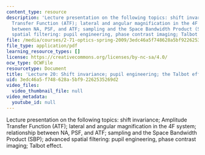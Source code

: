 ```yaml
---
content_type: resource
description: 'Lecture presentation on the following topics: shift invariance; Amplitude
  Transfer Function (ATF); lateral and angular magnification in the 4F system; relationship
  between NA, PSF, and ATF; sampling and the Space Bandwidth Product (SBP); advanced
  spatial filtering: pupil engineering, phase contrast imaging; Talbot effect.'
file: /media/courses/2-71-optics-spring-2009/3edc46a5f748628a5bf92262535269d2_MIT2_71S09_lec20.pdf
file_type: application/pdf
learning_resource_types: []
license: https://creativecommons.org/licenses/by-nc-sa/4.0/
ocw_type: OCWFile
resourcetype: Document
title: 'Lecture 20: Shift invariance; pupil engineering; the Talbot effect'
uid: 3edc46a5-f748-628a-5bf9-2262535269d2
video_files:
  video_thumbnail_file: null
video_metadata:
  youtube_id: null
---
```

Lecture presentation on the following topics: shift invariance; Amplitude Transfer Function (ATF); lateral and angular magnification in the 4F system; relationship between NA, PSF, and ATF; sampling and the Space Bandwidth Product (SBP); advanced spatial filtering: pupil engineering, phase contrast imaging; Talbot effect.